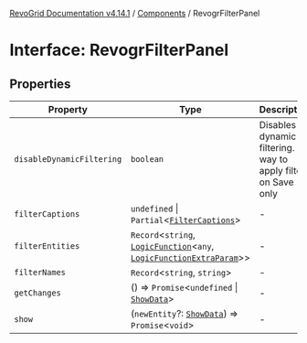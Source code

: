 [RevoGrid Documentation v4.14.1](README.md) / [Components](Namespace.Components.md) / RevogrFilterPanel

# Interface: RevogrFilterPanel

## Properties

| Property | Type | Description | Defined in |
| ------ | ------ | ------ | ------ |
| `disableDynamicFiltering` | `boolean` | Disables dynamic filtering. A way to apply filters on Save only | [src/components.d.ts:446](https://github.com/revolist/revogrid/blob/925db466c3d20933669e374666cd0ddbe00cac19/src/components.d.ts#L446) |
| `filterCaptions` | `undefined` \| `Partial`\<[`FilterCaptions`](Interface.FilterCaptions.md)\> | - | [src/components.d.ts:447](https://github.com/revolist/revogrid/blob/925db466c3d20933669e374666cd0ddbe00cac19/src/components.d.ts#L447) |
| `filterEntities` | `Record`\<`string`, [`LogicFunction`](Interface.LogicFunction.md)\<`any`, [`LogicFunctionExtraParam`](TypeAlias.LogicFunctionExtraParam.md)\>\> | - | [src/components.d.ts:448](https://github.com/revolist/revogrid/blob/925db466c3d20933669e374666cd0ddbe00cac19/src/components.d.ts#L448) |
| `filterNames` | `Record`\<`string`, `string`\> | - | [src/components.d.ts:449](https://github.com/revolist/revogrid/blob/925db466c3d20933669e374666cd0ddbe00cac19/src/components.d.ts#L449) |
| `getChanges` | () => `Promise`\<`undefined` \| [`ShowData`](Interface.ShowData.md)\> | - | [src/components.d.ts:450](https://github.com/revolist/revogrid/blob/925db466c3d20933669e374666cd0ddbe00cac19/src/components.d.ts#L450) |
| `show` | (`newEntity`?: [`ShowData`](Interface.ShowData.md)) => `Promise`\<`void`\> | - | [src/components.d.ts:451](https://github.com/revolist/revogrid/blob/925db466c3d20933669e374666cd0ddbe00cac19/src/components.d.ts#L451) |
